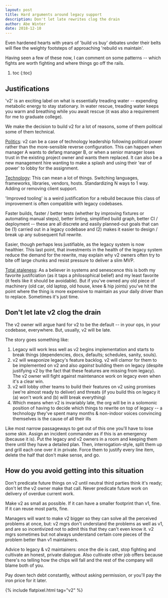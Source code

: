```yaml
---
layout: post
title: Hard arguments around legacy support
description: Don't let late rewrites clog the drain
author: Abe Winter
date: 2018-12-10
---
```


Even hardened hearts with years of 'build vs buy' debates under their belts will flee the weighty footsteps of approaching 'rebuild vs maintain'.

Having seen a few of these now, I can comment on some patterns -- which fights are worth fighting and where things go off the rails.

1. toc
{:toc}

## Justifications

'v2' is an exciting label on what is essentially treading water -- expending metabolic energy to stay stationary. In water rescue, treading water keeps you warm and breathing while you await rescue (it was also a requirement for me to graduate college).

We make the decision to build v2 for a lot of reasons, some of them political some of them technical.

<u>Politics</u>: v2 can be a case of technology leadership following political power rather than the more-sensible reverse configuration. This can happen when manager A wants to defang manager B, or when a senior manager loses trust in the existing project owner and wants them replaced. It can also be a new management hire wanting to make a splash and using their 'ear of power' to lobby for the assignment.

<u>Technology</u>: This can mean a lot of things. Switching languages, frameworks, libraries, vendors, hosts. Standardizing N ways to 1 way. Adding or removing client support.

'Improved tooling' is a weird justification for a rebuild because this class of improvement is often compatible with legacy codebases.

Faster builds, faster / better tests (whether by improving fixtures or automating manual steps), better linting, simplified build graph, better CI / deployment -- these are all discrete and easily planned-out goals that can be (1) carried out in a legacy codebase and (2) makes it easier to design / break up any subsequent full rewrite.

Easier, though perhaps less justifiable, as the legacy system is now healthier. This last point, that investments in the health of the legacy system reduce the demand for the rewrite, may explain why v2 owners often try to bite off large chunks and resist pressure to deliver a slim MVP.

<u>Total staleness</u>: As a believer in systems and senescence this is both my favorite justifciation (as it taps a philosophical belief) and my least favorite (it feels like it should be avoidable). But if you've owned any old piece of machinery (old car, old laptop, old house, knee & hip joints) you've hit the point where the thing is more expensive to maintain as your daily driver than to replace. Sometimes it's just time.

## Don't let late v2 clog the drain

The v2 owner will argue hard for v2 to be the default -- in your ops, in your codebase, everywhere. But, usually, v2 will be late.

The story goes something like:

1. Legacy will work less well as v2 begins implementation and starts to break things (dependencies, docs, defaults; schedules, sanity, souls).
1. v2 will weaponize legacy's feature backlog. v2 will clamor for them to be implemented on v2 and also *against* building them on legacy (despite justifying v2 by the fact that these features are missing from legacy). The v2 owner will fight against maintenance work on legacy even when it's a clear win.
1. v2 will lobby other teams to build their features on v2 using promises (we're almost ready to deliver) and threats (if you build this on legacy it (a) won't work and (b) willl break everything)
1. Which means when v2 is invariably late, the org will be in a solomonic position of having to decide which things to rewrite on top of legacy -- a technology they've spent many months & non-indoor voices convincing themselves is the cause of all their ills

Like most narrow passageways to get out of this one you'll have to lose some skin. Assign an incident commander as if this is an emergency (because it is). Put the legacy and v2 owners in a room and keeping them there until they have a detailed plan. Then, interrogation-style, split them up and grill each one over it in private. Force them to justify every line item, delete the half that don't make sense, and go.

## How do you avoid getting into this situation

Don't predicate future things on v2 until neutral third parties think it's ready; don't let the v2 owner make that call. Never predicate future work on delivery of overdue current work.

Make v2 as small as possible. If it can have a smaller footprint than v1, fine. If it can reuse most parts, fine.

Managers will want to make v2 bigger so they can solve all the perceived problems at once, but: v2 mgrs don't understand the problems as well as v1, and are so incentivized not to admit this that they can't even know it. v2 mgrs sometimes but not always understand certain core pieces of the problem better than v1 maintainers.

Advice to legacy & v2 maintainers: once the die is cast, stop fighting and cultivate an honest, private dialogue. Also cultivate other job offers because there's no telling how the chips will fall and the rest of the company will blame both of you.

Pay down tech debt constantly, without asking permission, or you'll pay the iron price for it later.

{% include flatpixel.html tag="v2" %}
